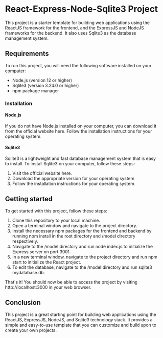 # React-Express-Node-Sqlite3 Project

This project is a starter template for building web applications using the ReactJS framework for the frontend, and the ExpressJS and NodeJS frameworks for the backend. It also uses Sqlite3 as the database management system.

## Requirements

To run this project, you will need the following software installed on your computer:

-   Node.js (version 12 or higher)
-   Sqlite3 (version 3.24.0 or higher)
-   npm package manager

### Installation

#### Node.js

If you do not have Node.js installed on your computer, you can download it from the official website here. Follow the installation instructions for your operating system.

#### Sqlite3

Sqlite3 is a lightweight and fast database management system that is easy to install. To install Sqlite3 on your computer, follow these steps:

1. Visit the official website here.
2. Download the appropriate version for your operating system.
3. Follow the installation instructions for your operating system.

## Getting started

To get started with this project, follow these steps:

1. Clone this repository to your local machine.
2. Open a terminal window and navigate to the project directory.
3. Install the necessary npm packages for the frontend and backend by running npm install in the root directory and /model directory respectively.
4. Navigate to the /model directory and run node index.js to initialize the Express server on port 3001.
5. In a new terminal window, navigate to the project directory and run npm start to initialize the React project.
6. To edit the database, navigate to the /model directory and run sqlite3 mydatabase.db.

That's it! You should now be able to access the project by visiting http://localhost:3000 in your web browser.

## Conclusion

This project is a great starting point for building web applications using the ReactJS, ExpressJS, NodeJS, and Sqlite3 technology stack. It provides a simple and easy-to-use template that you can customize and build upon to create your own projects.
